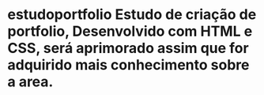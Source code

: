 # estudoportfolio Estudo de criação de portfolio, Desenvolvido com HTML e CSS, será aprimorado assim que for adquirido mais conhecimento sobre a area.

